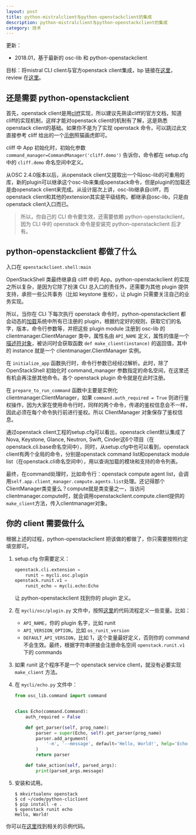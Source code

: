 ```yaml
---
layout: post
title: python-mistralclient与python-openstackclient的集成
description: python-mistralclient与python-openstackclient的集成
category: 技术
---
```


更新：

- 2018.01，基于最新的 osc-lib 和 python-openstackclient

目标：将mistral CLI client与官方openstack client集成，bp 链接在[这里](https://blueprints.launchpad.net/mistral/+spec/mistral-osc-plugin)，review 在[这里](https://review.openstack.org/245034)。

## 还是需要 python-openstackclient

首先，openstack client是用[cliff](http://docs.openstack.org/developer/cliff/)实现，所以建议先熟读cliff的官方文档，知道cliff的实现机制，这样才能对openstack client的机制有了解，这是熟悉openstack client的基础。如果你不是为了实现 openstack 命令，可以跳过此文直接参考 cliff 给出的一个[示例](https://docs.openstack.org/cliff/latest/user/demoapp.html)照猫画虎即可。

cliff 中 App 初始化时，初始化参数 `command_manager=CommandManager('cliff.demo')` 告诉你，命令都在 setup.cfg 中的 `cliff.demo` 命名空间中定义。

从OSC 2.4.0版本以后，从openstack client又提取出一个叫osc-lib的可重用的库，新的plugin可以继承这个osc-lib来集成openstack命令，但是plugin的加载还是由openstack client来完成。从设计层次上讲，osc-lib继承自cliff，而openstack client和其他的extension其实是平级结构，都继承自osc-lib，只是由openstack client入口而已。

> 所以，你自己的 CLI 命令要生效，还需要依赖 python-openstackclient，因为 CLI 中的 openstack 命令是安装完 python-openstackclient 后才有。

## python-openstackclient 都做了什么

入口在 `openstackclient.shell:main`

OpenStackShell 类最终继承自 cliff 中的 App。python-openstackclient 的实现之所以复杂，是因为它除了扮演 CLI 总入口的责任外，还需要为其他 plugin 提供支持，承担一些公共事务（比如 keystone 鉴权），让 plugin 只需要关注自己的业务实现。

所以，当你在 CLI 下每次执行 openstack 命令时，python-openstackclient 都会动态的[加载](https://github.com/openstack/python-openstackclient/blob/cc47c075a067e3f4f3bb80dd933cdd4d483b8105/openstackclient/common/clientmanager.py#L131)系统中所有已注册的 plugin，根据约定好的规则，获取它们的名字，版本，命令行参数等，并把这些 plugin module 注册到 osc-lib 的 clientmanager.ClientManager 类中，属性名由 `API_NAME` 定义，属性的值是一个[描述符对象](https://lingxiankong.github.io/2014-03-28-python-descriptor.html)，被访问时会获取函数 `def make_client(instance)` 的返回值，其中的 instance 就是一个 clientmanager.ClientManager 实例。

在 `initialize_app` 函数执行时，命令行参数已经经过解析。此时，除了 OpenStackShell 初始化时 command_manager 参数指定的命名空间，在这里还有机会再注册其他命令。各个 openstack plugin 命令就是在此时注册。

在 `prepare_to_run_command` 函数中主要是实例化 clientmanager.ClientManager，如果 `command.auth_required = True` 则进行鉴权操作，因为大家在使用命令行时，同样的两个命令，传递的鉴权信息会不一样，因此必须在每个命令执行前进行鉴权。所以 ClientManager 对象保存了鉴权信息。

通过openstack client工程的setup.cfg可以看出，openstack client默认集成了Nova, Keystone, Glance, Neutron, Swift, Cinder这6个项目（在openstack.cli.base命名空间中），同时，从setup.cfg中也可以看到，openstack client有两个全局的命令，分别是openstack command list和openstack module list（在openstack.cli命名空间中），用以查询加载的模块和支持的命令列表。

最终，在command处理时，比如命令行：openstack compute agent list，会调用`self.app.client_manager.compute.agents.list`处理。还记得那个ClientManager类变量么？compute就是类变量之一，当访问clientmanager.compute时，就会调用openstackclient.compute.client提供的`make_client`方法，传入clientmanager对象。

## 你的 client 需要做什么

根据上述的过程，python-openstackclient 把该做的都做了，你只需要按照约定填空即可。

1. setup.cfg
   你需要定义：

   ```python
   openstack.cli.extension =
       runit = mycli.osc.plugin
   openstack.runit.v1 =
       runit_echo = mycli.echo:Echo
   ```

   让 python-openstackclient 找到你的 plugin 定义。

2. 在 `mycli/osc/plugin.py` 文件中，按照[这里](https://github.com/openstack/python-openstackclient/blob/cc47c075a067e3f4f3bb80dd933cdd4d483b8105/openstackclient/shell.py#L68)的代码流程定义一些变量。比如：

   - `API_NAME`，你的 plugin 名字，比如 runit
   - `API_VERSION_OPTION`，比如 `os_runit_version`
   - `DEFAULT_API_VERSION`，比如 1，这个变量最好定义，否则你的 command 不会生效。最终，根据字符串拼接会注册命名空间 `openstack.runit.v1` 下的 commands

3. 如果 runit 这个程序不是一个 openstack service client，就没有必要实现 `make_client` 方法。

4. 在 `mycli/echo.py` 文件中：

   ```python
   from osc_lib.command import command


   class Echo(command.Command):
       auth_required = False

       def get_parser(self, prog_name):
           parser = super(Echo, self).get_parser(prog_name)
           parser.add_argument(
               '-m', '--message', default='Hello, World!', help='Echo message.'
           )
           return parser

       def take_action(self, parsed_args):
           print(parsed_args.message)
   ```

5. 安装和试用。

   ```shell
   $ mkvirtualenv openstack
   $ cd ~/code/python-cliclient
   $ pip install -e .
   $ openstack runit echo
   Hello, World!
   ```


你可以在[这里](https://github.com/LingxianKong/python-cliclient)找到相关的示例代码。